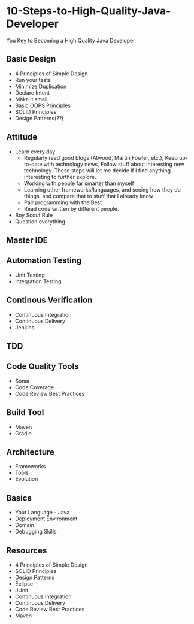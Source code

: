 # 10-Steps-to-High-Quality-Java-Developer
You Key to Becoming a High Quality Java Developer

## Basic Design
- 4 Principles of Simple Design
 - Run your tests
 - Minimize Duplication
 - Declare Intent
 - Make it small
- Basic OOPS Principles
- SOLID Principles
- Design Patterns(??)

## Attitude
- Learn every day
  - Regularly read good blogs (Atwood, Martin Fowler, etc.), Keep up-to-date with technology news, Follow stuff about interesting new technology. These steps will let me decide if I find anything interesting to further explore.
  - Working with people far smarter than myself
  - Learning other frameworks/languages, and seeing how they do things, and compare that to stuff that I already know
  - Pair programming with the Best
  - Read code written by different people.
- Boy Scout Rule
- Question everything

## Master IDE

## Automation Testing
- Unit Testing
- Integration Testing

## Continous Verification
- Continuous Integration
- Continuous Delivery
- Jenkins

## TDD

## Code Quality Tools
- Sonar
- Code Coverage
- Code Review Best Practices

## Build Tool
- Maven
- Gradle

## Architecture
- Frameworks
- Tools
- Evolution

## Basics
- Your Language - Java
- Deployment Environment
- Domain
- Debugging Skills

## Resources
- 4 Principles of Simple Design
- SOLID Principles
- Design Patterns
- Eclipse
- JUnit
- Continuous Integration
- Continuous Delivery
- Code Review Best Practices
- Maven
